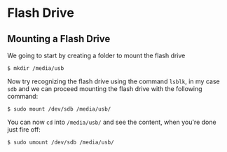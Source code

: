 # Flash Drive

## Mounting a Flash Drive

We going to start by creating a folder to mount the flash drive

    $ mkdir /media/usb

Now try recognizing the flash drive using the command `lsblk`, in my case `sdb` and we can proceed
mounting the flash drive with the following command:

    $ sudo mount /dev/sdb /media/usb/
    
You can now `cd` into `/media/usb/` and see the content, when you're done just fire off:

    $ sudo umount /dev/sdb /media/usb/
